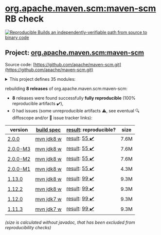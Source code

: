 [org.apache.maven.scm:maven-scm](https://central.sonatype.com/artifact/org.apache.maven.scm/maven-scm/2.0.0/versions) RB check
=======

[![Reproducible Builds](https://reproducible-builds.org/images/logos/rb.svg) an independently-verifiable path from source to binary code](https://reproducible-builds.org/)

## Project: [org.apache.maven.scm:maven-scm](https://central.sonatype.com/artifact/org.apache.maven.scm/maven-scm/2.0.0/versions)

Source code: [https://github.com/apache/maven-scm.git](https://github.com/apache/maven-scm.git)

<details><summary>This project defines 35 modules:</summary>

* [org.apache.maven.plugins:maven-scm-plugin](https://central.sonatype.com/artifact/org.apache.maven.plugins/maven-scm-plugin/2.0.0)
* [org.apache.maven.scm:maven-scm](https://central.sonatype.com/artifact/org.apache.maven.scm/maven-scm/2.0.0)
* [org.apache.maven.scm:maven-scm-api](https://central.sonatype.com/artifact/org.apache.maven.scm/maven-scm-api/2.0.0)
* [org.apache.maven.scm:maven-scm-client](https://central.sonatype.com/artifact/org.apache.maven.scm/maven-scm-client/2.0.0)
* [org.apache.maven.scm:maven-scm-manager-plexus](https://central.sonatype.com/artifact/org.apache.maven.scm/maven-scm-manager-plexus/2.0.0)
* [org.apache.maven.scm:maven-scm-managers](https://central.sonatype.com/artifact/org.apache.maven.scm/maven-scm-managers/2.0.0)
* [org.apache.maven.scm:maven-scm-provider-accurev](https://central.sonatype.com/artifact/org.apache.maven.scm/maven-scm-provider-accurev/2.0.0)
* [org.apache.maven.scm:maven-scm-provider-bazaar](https://central.sonatype.com/artifact/org.apache.maven.scm/maven-scm-provider-bazaar/2.0.0)
* [org.apache.maven.scm:maven-scm-provider-clearcase](https://central.sonatype.com/artifact/org.apache.maven.scm/maven-scm-provider-clearcase/2.0.0)
* [org.apache.maven.scm:maven-scm-provider-cvs-commons](https://central.sonatype.com/artifact/org.apache.maven.scm/maven-scm-provider-cvs-commons/2.0.0)
* [org.apache.maven.scm:maven-scm-provider-cvsexe](https://central.sonatype.com/artifact/org.apache.maven.scm/maven-scm-provider-cvsexe/2.0.0)
* [org.apache.maven.scm:maven-scm-provider-cvsjava](https://central.sonatype.com/artifact/org.apache.maven.scm/maven-scm-provider-cvsjava/2.0.0)
* [org.apache.maven.scm:maven-scm-provider-cvstest](https://central.sonatype.com/artifact/org.apache.maven.scm/maven-scm-provider-cvstest/2.0.0)
* [org.apache.maven.scm:maven-scm-provider-git-commons](https://central.sonatype.com/artifact/org.apache.maven.scm/maven-scm-provider-git-commons/2.0.0)
* [org.apache.maven.scm:maven-scm-provider-gitexe](https://central.sonatype.com/artifact/org.apache.maven.scm/maven-scm-provider-gitexe/2.0.0)
* [org.apache.maven.scm:maven-scm-provider-gittest](https://central.sonatype.com/artifact/org.apache.maven.scm/maven-scm-provider-gittest/2.0.0)
* [org.apache.maven.scm:maven-scm-provider-hg](https://central.sonatype.com/artifact/org.apache.maven.scm/maven-scm-provider-hg/2.0.0)
* [org.apache.maven.scm:maven-scm-provider-integrity](https://central.sonatype.com/artifact/org.apache.maven.scm/maven-scm-provider-integrity/2.0.0)
* [org.apache.maven.scm:maven-scm-provider-jazz](https://central.sonatype.com/artifact/org.apache.maven.scm/maven-scm-provider-jazz/2.0.0)
* [org.apache.maven.scm:maven-scm-provider-jgit](https://central.sonatype.com/artifact/org.apache.maven.scm/maven-scm-provider-jgit/2.0.0)
* [org.apache.maven.scm:maven-scm-provider-local](https://central.sonatype.com/artifact/org.apache.maven.scm/maven-scm-provider-local/2.0.0)
* [org.apache.maven.scm:maven-scm-provider-perforce](https://central.sonatype.com/artifact/org.apache.maven.scm/maven-scm-provider-perforce/2.0.0)
* [org.apache.maven.scm:maven-scm-provider-starteam](https://central.sonatype.com/artifact/org.apache.maven.scm/maven-scm-provider-starteam/2.0.0)
* [org.apache.maven.scm:maven-scm-provider-svn-commons](https://central.sonatype.com/artifact/org.apache.maven.scm/maven-scm-provider-svn-commons/2.0.0)
* [org.apache.maven.scm:maven-scm-provider-svnexe](https://central.sonatype.com/artifact/org.apache.maven.scm/maven-scm-provider-svnexe/2.0.0)
* [org.apache.maven.scm:maven-scm-provider-svntest](https://central.sonatype.com/artifact/org.apache.maven.scm/maven-scm-provider-svntest/2.0.0)
* [org.apache.maven.scm:maven-scm-provider-synergy](https://central.sonatype.com/artifact/org.apache.maven.scm/maven-scm-provider-synergy/2.0.0)
* [org.apache.maven.scm:maven-scm-provider-tfs](https://central.sonatype.com/artifact/org.apache.maven.scm/maven-scm-provider-tfs/2.0.0)
* [org.apache.maven.scm:maven-scm-provider-vss](https://central.sonatype.com/artifact/org.apache.maven.scm/maven-scm-provider-vss/2.0.0)
* [org.apache.maven.scm:maven-scm-providers](https://central.sonatype.com/artifact/org.apache.maven.scm/maven-scm-providers/2.0.0)
* [org.apache.maven.scm:maven-scm-providers-cvs](https://central.sonatype.com/artifact/org.apache.maven.scm/maven-scm-providers-cvs/2.0.0)
* [org.apache.maven.scm:maven-scm-providers-git](https://central.sonatype.com/artifact/org.apache.maven.scm/maven-scm-providers-git/2.0.0)
* [org.apache.maven.scm:maven-scm-providers-standard](https://central.sonatype.com/artifact/org.apache.maven.scm/maven-scm-providers-standard/2.0.0)
* [org.apache.maven.scm:maven-scm-providers-svn](https://central.sonatype.com/artifact/org.apache.maven.scm/maven-scm-providers-svn/2.0.0)
* [org.apache.maven.scm:maven-scm-test](https://central.sonatype.com/artifact/org.apache.maven.scm/maven-scm-test/2.0.0)
</details>

rebuilding **8 releases** of org.apache.maven.scm:maven-scm:
- **8** releases were found successfully **fully reproducible** (100% reproducible artifacts :heavy_check_mark:),
- 0 had issues (some unreproducible artifacts :warning:, see eventual :mag: diffoscope and/or :memo: issue tracker links):

| version | [build spec](/BUILDSPEC.md) | [result](https://reproducible-builds.org/docs/jvm/): reproducible? | size |
| -- | --------- | ------ | -- |
| [2.0.0](https://central.sonatype.com/artifact/org.apache.maven.scm/maven-scm/2.0.0/pom) | [mvn jdk8 w](maven-scm-2.0.0.buildspec) | [result](maven-scm-2.0.0.buildinfo): [55 :heavy_check_mark: ](maven-scm-2.0.0.buildcompare) | 7.6M |
| [2.0.0-M3](https://central.sonatype.com/artifact/org.apache.maven.scm/maven-scm/2.0.0-M3/pom) | [mvn jdk8 w](maven-scm-2.0.0-M3.buildspec) | [result](maven-scm-2.0.0-M3.buildinfo): [55 :heavy_check_mark: ](maven-scm-2.0.0-M3.buildcompare) | 7.6M |
| [2.0.0-M2](https://central.sonatype.com/artifact/org.apache.maven.scm/maven-scm/2.0.0-M2/pom) | [mvn jdk8 w](maven-scm-2.0.0-M2.buildspec) | [result](maven-scm-2.0.0-M2.buildinfo): [55 :heavy_check_mark: ](maven-scm-2.0.0-M2.buildcompare) | 7.6M |
| [2.0.0-M1](https://central.sonatype.com/artifact/org.apache.maven.scm/maven-scm/2.0.0-M1/pom) | [mvn jdk8 w](maven-scm-2.0.0-M1.buildspec) | [result](maven-scm-2.0.0-M1.buildinfo): [55 :heavy_check_mark: ](maven-scm-2.0.0-M1.buildcompare) | 4.3M |
| [1.13.0](https://central.sonatype.com/artifact/org.apache.maven.scm/maven-scm/1.13.0/pom) | [mvn jdk8 w](maven-scm-1.13.0.buildspec) | [result](maven-scm-1.13.0.buildinfo): [99 :heavy_check_mark: ](maven-scm-1.13.0.buildcompare) | 9.3M |
| [1.12.2](https://central.sonatype.com/artifact/org.apache.maven.scm/maven-scm/1.12.2/pom) | [mvn jdk8 w](maven-scm-1.12.2.buildspec) | [result](maven-scm-1.12.2.buildinfo): [99 :heavy_check_mark: ](maven-scm-1.12.2.buildcompare) | 9.3M |
| [1.12.0](https://central.sonatype.com/artifact/org.apache.maven.scm/maven-scm/1.12.0/pom) | [mvn jdk7 w](maven-scm-1.12.0.buildspec) | [result](maven-scm-1.12.0.buildinfo): [99 :heavy_check_mark: ](maven-scm-1.12.0.buildcompare) | 9.3M |
| [1.11.3](https://central.sonatype.com/artifact/org.apache.maven.scm/maven-scm/1.11.3/pom) | [mvn jdk7 w](maven-scm-1.11.3.buildspec) | [result](maven-scm-1.11.3.buildinfo): [99 :heavy_check_mark: ](maven-scm-1.11.3.buildcompare) | 9.3M |

<i>(size is calculated without javadoc, that has been excluded from reproducibility checks)</i>
